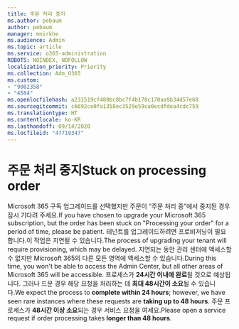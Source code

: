 ```yaml
---
title: 주문 처리 중지
ms.author: pebaum
author: pebaum
manager: mnirkhe
ms.audience: Admin
ms.topic: article
ms.service: o365-administration
ROBOTS: NOINDEX, NOFOLLOW
localization_priority: Priority
ms.collection: Adm_O365
ms.custom:
- "9002358"
- "4584"
ms.openlocfilehash: a231519cf480bc8bc7f4b178c170aa9b34d57e68
ms.sourcegitcommit: c6692ce0fa1358ec3529e59ca0ecdfdea4cdc759
ms.translationtype: HT
ms.contentlocale: ko-KR
ms.lasthandoff: 09/14/2020
ms.locfileid: "47719347"
---
```

# <a name="stuck-on-processing-order"></a><span data-ttu-id="3cdb4-102">주문 처리 중지</span><span class="sxs-lookup"><span data-stu-id="3cdb4-102">Stuck on processing order</span></span>

<span data-ttu-id="3cdb4-103">Microsoft 365 구독 업그레이드를 선택했지만 주문이 “주문 처리 중”에서 중지된 경우 잠시 기다려 주세요.</span><span class="sxs-lookup"><span data-stu-id="3cdb4-103">If you have chosen to upgrade your Microsoft 365 subscription, but the order has been stuck on "Processing your order" for a period of time, please be patient.</span></span> <span data-ttu-id="3cdb4-104">테넌트를 업그레이드하려면 프로비저닝이 필요합니다.이 작업은 지연될 수 있습니다.</span><span class="sxs-lookup"><span data-stu-id="3cdb4-104">The process of upgrading your tenant will require provisioning, which may be delayed.</span></span> <span data-ttu-id="3cdb4-105">지연되는 동안 관리 센터에 액세스할 수 없지만 Microsoft 365의 다른 모든 영역에 액세스할 수 있습니다.</span><span class="sxs-lookup"><span data-stu-id="3cdb4-105">During this time, you won't be able to access the Admin Center, but all other areas of Microsoft 365 will be accessible.</span></span> <span data-ttu-id="3cdb4-106">프로세스가 **24시간 이내에 완료**될 것으로 예상됩니다. 그러나 드문 경우 해당 요청을 처리하는 데 **최대 48시간이 소요**될 수 있습니다.</span><span class="sxs-lookup"><span data-stu-id="3cdb4-106">We expect the process to **complete within 24 hours**; however, we have seen rare instances where these requests are **taking up to 48 hours**.</span></span> <span data-ttu-id="3cdb4-107">주문 프로세스가 **48시간 이상 소요**되는 경우 서비스 요청을 여세요.</span><span class="sxs-lookup"><span data-stu-id="3cdb4-107">Please open a service request if order processing takes **longer than 48 hours**.</span></span>
